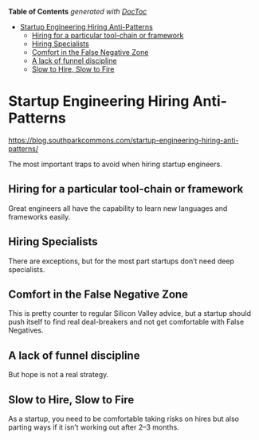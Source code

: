 <!-- START doctoc generated TOC please keep comment here to allow auto update -->
<!-- DON'T EDIT THIS SECTION, INSTEAD RE-RUN doctoc TO UPDATE -->
**Table of Contents**  *generated with [DocToc](https://github.com/thlorenz/doctoc)*

- [Startup Engineering Hiring Anti-Patterns](#startup-engineering-hiring-anti-patterns)
  - [Hiring for a particular tool-chain or framework](#hiring-for-a-particular-tool-chain-or-framework)
  - [Hiring Specialists](#hiring-specialists)
  - [Comfort in the False Negative Zone](#comfort-in-the-false-negative-zone)
  - [A lack of funnel discipline](#a-lack-of-funnel-discipline)
  - [Slow to Hire, Slow to Fire](#slow-to-hire-slow-to-fire)

<!-- END doctoc generated TOC please keep comment here to allow auto update -->

# Startup Engineering Hiring Anti-Patterns
<https://blog.southparkcommons.com/startup-engineering-hiring-anti-patterns/>

The most important traps to avoid when hiring startup engineers.

## Hiring for a particular tool-chain or framework

Great engineers all have the capability to learn new languages and frameworks easily.

## Hiring Specialists

There are exceptions, but for the most part startups don’t need deep specialists.

## Comfort in the False Negative Zone

This is pretty counter to regular Silicon Valley advice, but a startup should push itself to find real deal-breakers and not get comfortable with False Negatives.

## A lack of funnel discipline

But hope is not a real strategy.

## Slow to Hire, Slow to Fire

As a startup, you need to be comfortable taking risks on hires but also parting ways if it isn’t working out after 2–3 months.
